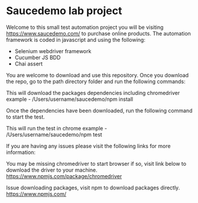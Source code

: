 # Saucedemo lab project

Welcome to this small test automation project you will be visiting https://www.saucedemo.com/ to purchase online products. 
The automation framework is coded in javascript and using the following:
- Selenium webdriver framework
- Cucumber JS BDD
- Chai assert

You are welcome to download and use this repository. Once you download the repo, go to the path directory folder and run the following commands:

This will download the packages dependencies including chromedriver
example - /Users/username/saucedemo/npm install

Once the dependencies have been downloaded, run the following command to start the test.

This will run the test in chrome 
example - /Users/username/saucedemo/npm test

If you are having any issues please visit the following links for more information:

You may be missing chromedriver to start browser if so, visit link below to download the driver to your machine. 
https://www.npmjs.com/package/chromedriver

Issue downloading packages, visit npm to download packages directly. 
https://www.npmjs.com/

